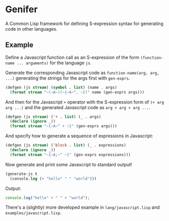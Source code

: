 # Genifer

A Common Lisp framework for defining S-expression syntax for generating code in other languages.

## Example

Define a Javascript function call as an S-expression of the form `(function-name ... arguments)` for the language `js`.

Generate the corresponding Javascript code as `function-name(arg, arg, ...)` generating the strings for the args first with `gen-exprs`.

```lisp
(defgen (js stream) (symbol . list) (name . args)
  (format stream "~(~A~)(~{~A~^, ~})" name (gen-exprs args)))
```

And then for the Javascript `+` operator with the S-expression form of `(+ arg arg ...)` and the generated Javascript code as `arg + arg + arg ...`.

```lisp
(defgen (js stream) ('+ . list) (_ . args)
  (declare (ignore _))
  (format stream "~{~A~^ + ~}" (gen-exprs args)))
```

And specify how to generate a sequence of expressions in Javascript:

```lisp
(defgen (js stream) ('block . list) (_ . expressions)
  (declare (ignore _))
  (format stream "~{~A;~^ ~}" (gen-exprs expressions)))
```

Now generate and print some Javascript to standard output!

```lisp
(generate-js t
  (console.log (+ "hello" " " "world")))
```

Output:

```javascript
console.log("hello" + " " + "world");
```

There's a (slightly) more developed example in `lang/javascript.lisp` and `examples/javascript.lisp`.
